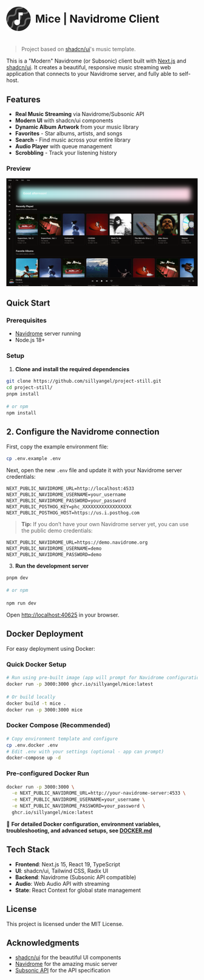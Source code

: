 <p align="left" style="display: flex; align-items: center; gap: 12px;">
  <img src="https://github.com/sillyangel/mice/blob/main/public/icon-512.png?raw=true" alt="Mice Logo" width="64" style="border-radius: 12px;" />
  <strong style="font-size: 2em;">Mice | Navidrome Client</strong>
</p>

#

> Project based on [shadcn/ui](https://github.com/shadcn-ui/ui)'s music template.

<!-- This is a music streaming web application built with [Next.js](https://nextjs.org/) and [shadcn/ui](https://ui.shadcn.com/), now powered by **Navidrome** for a complete self-hosted music streaming experience. -->

This is a "Modern" Navidrome (or Subsonic) client built with [Next.js](https://nextjs.org/) and [shadcn/ui](https://ui.shadcn.com/). It creates a beautiful, responsive music streaming web application that connects to your Navidrome server, and fully able to self-host.

## Features

- **Real Music Streaming** via Navidrome/Subsonic API
- **Modern UI** with shadcn/ui components
- **Dynamic Album Artwork** from your music library
- **Favorites** - Star albums, artists, and songs
- **Search** - Find music across your entire library
- **Audio Player** with queue management
- **Scrobbling** - Track your listening history
<!-- - **Playlist Management** - Create and manage playlists -->

### Preview
![preview](https://github.com/sillyangel/mice/blob/main/public/home-preview.png?raw=true)

## Quick Start

### Prerequisites
- [Navidrome](https://www.navidrome.org/) server running
- Node.js 18+

### Setup

1. **Clone and install the required dependencies**

```bash
git clone https://github.com/sillyangel/project-still.git
cd project-still/
pnpm install

# or npm
npm install
```

## 2. **Configure the Navidrome connection**

First, copy the example environment file:  

```bash
cp .env.example .env
```

Next, open the new `.env` file and update it with your Navidrome server credentials:  

```env
NEXT_PUBLIC_NAVIDROME_URL=http://localhost:4533
NEXT_PUBLIC_NAVIDROME_USERNAME=your_username
NEXT_PUBLIC_NAVIDROME_PASSWORD=your_password
NEXT_PUBLIC_POSTHOG_KEY=phc_XXXXXXXXXXXXXXXXXX
NEXT_PUBLIC_POSTHOG_HOST=https://us.i.posthog.com
```

> **Tip:** If you don’t have your own Navidrome server yet, you can use the public demo credentials:  

```env
NEXT_PUBLIC_NAVIDROME_URL=https://demo.navidrome.org
NEXT_PUBLIC_NAVIDROME_USERNAME=demo
NEXT_PUBLIC_NAVIDROME_PASSWORD=demo
```

3. **Run the development server**

```bash
pnpm dev

# or npm

npm run dev

```

Open [http://localhost:40625](http://localhost:40625) in your browser.

## Docker Deployment

For easy deployment using Docker:

### Quick Docker Setup

```bash
# Run using pre-built image (app will prompt for Navidrome configuration)
docker run -p 3000:3000 ghcr.io/sillyangel/mice:latest

# Or build locally
docker build -t mice .
docker run -p 3000:3000 mice
```

### Docker Compose (Recommended)

```bash
# Copy environment template and configure
cp .env.docker .env
# Edit .env with your settings (optional - app can prompt)
docker-compose up -d
```

### Pre-configured Docker Run

```bash
docker run -p 3000:3000 \
  -e NEXT_PUBLIC_NAVIDROME_URL=http://your-navidrome-server:4533 \
  -e NEXT_PUBLIC_NAVIDROME_USERNAME=your_username \
  -e NEXT_PUBLIC_NAVIDROME_PASSWORD=your_password \
  ghcr.io/sillyangel/mice:latest
```

📖 **For detailed Docker configuration, environment variables, troubleshooting, and advanced setups, see [DOCKER.md](./DOCKER.md)**

## Tech Stack

- **Frontend**: Next.js 15, React 19, TypeScript
- **UI**: shadcn/ui, Tailwind CSS, Radix UI
- **Backend**: Navidrome (Subsonic API compatible)
- **Audio**: Web Audio API with streaming
- **State**: React Context for global state management

## License

This project is licensed under the MIT License.

## Acknowledgments

- [shadcn/ui](https://ui.shadcn.com/) for the beautiful UI components
- [Navidrome](https://www.navidrome.org/) for the amazing music server
- [Subsonic API](http://www.subsonic.org/pages/api.jsp) for the API specification
